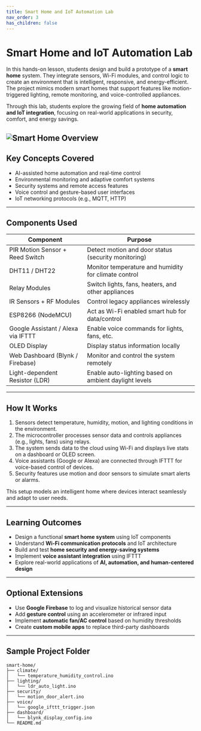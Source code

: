 ```yaml
---
title: Smart Home and IoT Automation Lab
nav_order: 3
has_children: false
---
```


# Smart Home and IoT Automation Lab

In this hands-on lesson, students design and build a prototype of a **smart home** system. They integrate sensors, Wi-Fi modules, and control logic to create an environment that is intelligent, responsive, and energy-efficient. The project mimics modern smart homes that support features like motion-triggered lighting, remote monitoring, and voice-controlled appliances.

Through this lab, students explore the growing field of **home automation and IoT integration**, focusing on real-world applications in security, comfort, and energy savings.

![Smart Home Overview](/Botshare_document/assets/smart-house.png)
---

## Key Concepts Covered

- AI-assisted home automation and real-time control  
- Environmental monitoring and adaptive comfort systems  
- Security systems and remote access features  
- Voice control and gesture-based user interfaces  
- IoT networking protocols (e.g., MQTT, HTTP)

---

## Components Used

| Component                          | Purpose                                                  |
|------------------------------------|-----------------------------------------------------------|
| PIR Motion Sensor + Reed Switch   | Detect motion and door status (security monitoring)       |
| DHT11 / DHT22                     | Monitor temperature and humidity for climate control      |
| Relay Modules                     | Switch lights, fans, heaters, and other appliances        |
| IR Sensors + RF Modules           | Control legacy appliances wirelessly                      |
| ESP8266 (NodeMCU)                 | Act as Wi-Fi enabled smart hub for data/control           |
| Google Assistant / Alexa via IFTTT| Enable voice commands for lights, fans, etc.              |
| OLED Display                      | Display status information locally                        |
| Web Dashboard (Blynk / Firebase)  | Monitor and control the system remotely                   |
| Light-dependent Resistor (LDR)    | Enable auto-lighting based on ambient daylight levels     |

---

## How It Works

1. Sensors detect temperature, humidity, motion, and lighting conditions in the environment.  
2. The microcontroller processes sensor data and controls appliances (e.g., lights, fans) using relays.  
3. The system sends data to the cloud using Wi-Fi and displays live stats on a dashboard or OLED screen.  
4. Voice assistants (Google or Alexa) are connected through IFTTT for voice-based control of devices.  
5. Security features use motion and door sensors to simulate smart alerts or alarms.

This setup models an intelligent home where devices interact seamlessly and adapt to user needs.

---

## Learning Outcomes

- Design a functional **smart home system** using IoT components  
- Understand **Wi-Fi communication protocols** and IoT architecture  
- Build and test **home security and energy-saving systems**  
- Implement **voice assistant integration** using IFTTT  
- Explore real-world applications of **AI, automation, and human-centered design**

---

## Optional Extensions

- Use **Google Firebase** to log and visualize historical sensor data  
- Add **gesture control** using an accelerometer or infrared input  
- Implement **automatic fan/AC control** based on humidity thresholds  
- Create **custom mobile apps** to replace third-party dashboards

---

## Sample Project Folder

```plaintext
smart-home/
├── climate/
│   └── temperature_humidity_control.ino
├── lighting/
│   └── ldr_auto_light.ino
├── security/
│   └── motion_door_alert.ino
├── voice/
│   └── google_ifttt_trigger.json
├── dashboard/
│   └── blynk_display_config.ino
└── README.md


